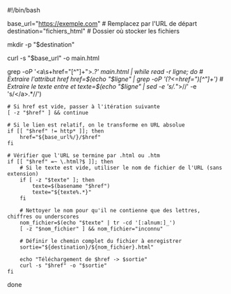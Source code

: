 #!/bin/bash

base_url="https://exemple.com"  # Remplacez par l'URL de départ
destination="fichiers_html"       # Dossier où stocker les fichiers

mkdir -p "$destination"

curl -s "$base_url" -o main.html

grep -oP '<a\s+href="[^"]+">.*?</a>' main.html | while read -r ligne; do
    # Extraire l'attribut href
    href=$(echo "$ligne" | grep -oP '(?<=href=")[^"]+')
    # Extraire le texte entre <a> et </a>
    texte=$(echo "$ligne" | sed -e 's/.*">//' -e 's/<\/a>.*//')
    
    # Si href est vide, passer à l'itération suivante
    [ -z "$href" ] && continue

    # Si le lien est relatif, on le transforme en URL absolue
    if [[ "$href" != http* ]]; then
        href="${base_url%/}/$href"
    fi

    # Vérifier que l'URL se termine par .html ou .htm
    if [[ "$href" =~ \.html?$ ]]; then
        # Si le texte est vide, utiliser le nom de fichier de l'URL (sans extension)
        if [ -z "$texte" ]; then
            texte=$(basename "$href")
            texte="${texte%.*}"
        fi

        # Nettoyer le nom pour qu'il ne contienne que des lettres, chiffres ou underscores
        nom_fichier=$(echo "$texte" | tr -cd '[:alnum:]_')
        [ -z "$nom_fichier" ] && nom_fichier="inconnu"

        # Définir le chemin complet du fichier à enregistrer
        sortie="${destination}/${nom_fichier}.html"

        echo "Téléchargement de $href -> $sortie"
        curl -s "$href" -o "$sortie"
    fi
done
